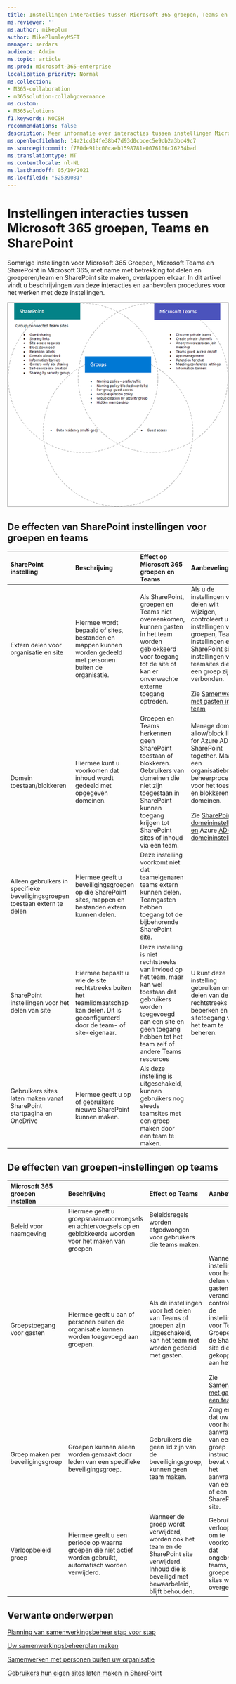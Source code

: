 ```yaml
---
title: Instellingen interacties tussen Microsoft 365 groepen, Teams en SharePoint
ms.reviewer: ''
ms.author: mikeplum
author: MikePlumleyMSFT
manager: serdars
audience: Admin
ms.topic: article
ms.prod: microsoft-365-enterprise
localization_priority: Normal
ms.collection:
- M365-collaboration
- m365solution-collabgovernance
ms.custom:
- M365solutions
f1.keywords: NOCSH
recommendations: false
description: Meer informatie over interacties tussen instellingen Microsoft 365 groepen, Teams en SharePoint
ms.openlocfilehash: 14a21cd34fe38b47d93d0cbcec5e9cb2a3bc49c7
ms.sourcegitcommit: f780de91bc00caeb1598781e0076106c76234bad
ms.translationtype: MT
ms.contentlocale: nl-NL
ms.lasthandoff: 05/19/2021
ms.locfileid: "52539081"
---
```

# <a name="settings-interactions-between-microsoft-365-groups-teams-and-sharepoint"></a>Instellingen interacties tussen Microsoft 365 groepen, Teams en SharePoint

Sommige instellingen voor Microsoft 365 Groepen, Microsoft Teams en SharePoint in Microsoft 365, met name met betrekking tot delen en groeperen/team en SharePoint site maken, overlappen elkaar. In dit artikel vindt u beschrijvingen van deze interacties en aanbevolen procedures voor het werken met deze instellingen.

![Venn-diagram met SharePoint, Teams en groepenfuncties](../media/teams-groups-sharepoint-venn.png)

## <a name="the-effects-of-sharepoint-settings-on-groups-and-teams"></a>De effecten van SharePoint instellingen voor groepen en teams

|SharePoint instelling|Beschrijving|Effect op Microsoft 365 groepen en Teams|Aanbeveling|
|:-----------------|:----------|:---------------------------------------|:-------------|
|Extern delen voor organisatie en site|Hiermee wordt bepaald of sites, bestanden en mappen kunnen worden gedeeld met personen buiten de organisatie.|Als SharePoint, groepen en Teams niet overeenkomen, kunnen gasten in het team worden geblokkeerd voor toegang tot de site of kan er onverwachte externe toegang optreden.|Als u de instellingen voor delen wilt wijzigen, controleert u De instellingen van groepen, Teams instellingen en SharePoint site-instellingen voor teamsites die met een groep zijn verbonden.<br><br> Zie [Samenwerken met gasten in een team](./collaborate-as-team.md)|
|Domein toestaan/blokkeren|Hiermee kunt u voorkomen dat inhoud wordt gedeeld met opgegeven domeinen.|Groepen en Teams herkennen geen SharePoint toestaan of blokkeren. Gebruikers van domeinen die niet zijn toegestaan in SharePoint kunnen toegang krijgen tot SharePoint sites of inhoud via een team.|Manage domain allow/block lists for Azure AD and SharePoint together. Maak een organisatiebreed beheerproces voor het toestaan en blokkeren van domeinen.<br><br>Zie [SharePoint domeininstellingen en](/sharepoint/restricted-domains-sharing) Azure [AD-domeininstellingen](/azure/active-directory/b2b/allow-deny-list)|
|Alleen gebruikers in specifieke beveiligingsgroepen toestaan extern te delen|Hiermee geeft u beveiligingsgroepen op die SharePoint sites, mappen en bestanden extern kunnen delen.|Deze instelling voorkomt niet dat teameigenaren teams extern kunnen delen. Teamgasten hebben toegang tot de bijbehorende SharePoint site.||
|SharePoint instellingen voor het delen van site|Hiermee bepaalt u wie de site rechtstreeks buiten het teamlidmaatschap kan delen. Dit is geconfigureerd door de team- of site-eigenaar.|Deze instelling is niet rechtstreeks van invloed op het team, maar kan wel toestaan dat gebruikers worden toegevoegd aan een site en geen toegang hebben tot het team zelf of andere Teams resources|U kunt deze instelling gebruiken om het delen van de site rechtstreeks te beperken en sitetoegang via het team te beheren.|
|Gebruikers sites laten maken vanaf SharePoint startpagina en OneDrive|Hiermee geeft u op of gebruikers nieuwe SharePoint kunnen maken.|Als deze instelling is uitgeschakeld, kunnen gebruikers nog steeds teamsites met een groep maken door een team te maken.||

## <a name="the-effects-of-groups-settings-on-teams"></a>De effecten van groepen-instellingen op teams

|Microsoft 365 groepen instellen|Beschrijving|Effect op Teams|Aanbeveling|
|:---------------------------|:----------|:--------------|:-------------|
|Beleid voor naamgeving|Hiermee geeft u groepsnaamvoorvoegsels en achtervoegsels op en geblokkeerde woorden voor het maken van groepen|Beleidsregels worden afgedwongen voor gebruikers die teams maken.||
|Groepstoegang voor gasten|Hiermee geeft u aan of personen buiten de organisatie kunnen worden toegevoegd aan groepen.|Als de instellingen voor het delen van Teams of groepen zijn uitgeschakeld, kan het team niet worden gedeeld met gasten.|Wanneer u de instellingen voor het delen van gasten verandert, controleert u de instellingen voor Teams, Groepen en de SharePoint site die is gekoppeld aan het team.<br><br> Zie [Samenwerken met gasten in een team](./collaborate-as-team.md)|
|Groep maken per beveiligingsgroep|Groepen kunnen alleen worden gemaakt door leden van een specifieke beveiligingsgroep.|Gebruikers die geen lid zijn van de beveiligingsgroep, kunnen geen team maken.|Zorg ervoor dat uw proces voor het aanvragen van een groep instructies bevat voor het aanvragen van een team of een SharePoint site.|
|Verloopbeleid groep|Hiermee geeft u een periode op waarna groepen die niet actief worden gebruikt, automatisch worden verwijderd.|Wanneer de groep wordt verwijderd, worden ook het team en de SharePoint site verwijderd. Inhoud die is beveiligd met bewaarbeleid, blijft behouden.|Gebruik verloopbeleid om te voorkomen dat ongebruikte teams, groepen en sites worden overgeslagen.|

## <a name="related-topics"></a>Verwante onderwerpen

[Planning van samenwerkingsbeheer stap voor stap](collaboration-governance-overview.md#collaboration-governance-planning-step-by-step)

[Uw samenwerkingsbeheerplan maken](collaboration-governance-first.md)

[Samenwerken met personen buiten uw organisatie](./collaborate-with-people-outside-your-organization.md)

[Gebruikers hun eigen sites laten maken in SharePoint](/sharepoint/manage-site-creation)